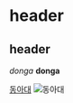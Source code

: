 
# header
## header

*donga*
**donga**

[동아대](https://www.donga.ac.kr/)
![동아대](https://www.donga.ac.kr/Web2017/images/main_top_logo.png)
